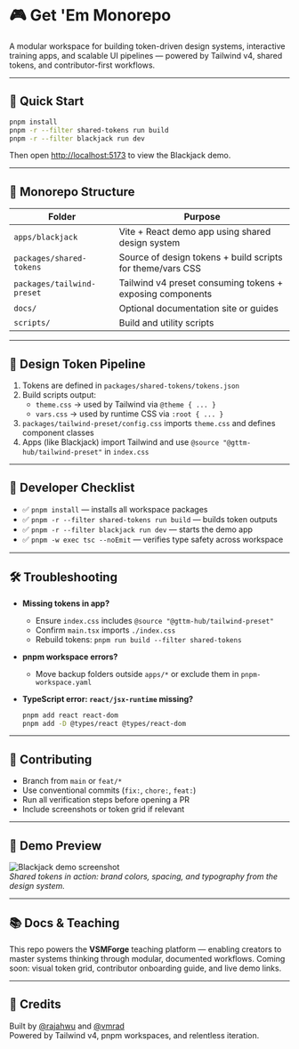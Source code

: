 # 🎮 Get 'Em Monorepo

A modular workspace for building token-driven design systems, interactive training apps, and scalable UI pipelines — powered by Tailwind v4, shared tokens, and contributor-first workflows.

---

## 🚀 Quick Start

```bash
pnpm install
pnpm -r --filter shared-tokens run build
pnpm -r --filter blackjack run dev
```

Then open [http://localhost:5173](http://localhost:5173) to view the Blackjack demo.

---

## 🧱 Monorepo Structure

| Folder                  | Purpose                                                  |
|------------------------|----------------------------------------------------------|
| `apps/blackjack`       | Vite + React demo app using shared design system         |
| `packages/shared-tokens` | Source of design tokens + build scripts for theme/vars CSS |
| `packages/tailwind-preset` | Tailwind v4 preset consuming tokens + exposing components |
| `docs/`                | Optional documentation site or guides                    |
| `scripts/`             | Build and utility scripts                                |

---

## 🎨 Design Token Pipeline

1. Tokens are defined in `packages/shared-tokens/tokens.json`
2. Build scripts output:
   - `theme.css` → used by Tailwind via `@theme { ... }`
   - `vars.css` → used by runtime CSS via `:root { ... }`
3. `packages/tailwind-preset/config.css` imports `theme.css` and defines component classes
4. Apps (like Blackjack) import Tailwind and use `@source "@gttm-hub/tailwind-preset"` in `index.css`

---

## 🧪 Developer Checklist

- ✅ `pnpm install` — installs all workspace packages
- ✅ `pnpm -r --filter shared-tokens run build` — builds token outputs
- ✅ `pnpm -r --filter blackjack run dev` — starts the demo app
- ✅ `pnpm -w exec tsc --noEmit` — verifies type safety across workspace

---

## 🛠️ Troubleshooting

- **Missing tokens in app?**
  - Ensure `index.css` includes `@source "@gttm-hub/tailwind-preset"`
  - Confirm `main.tsx` imports `./index.css`
  - Rebuild tokens: `pnpm run build --filter shared-tokens`

- **pnpm workspace errors?**
  - Move backup folders outside `apps/*` or exclude them in `pnpm-workspace.yaml`

- **TypeScript error: `react/jsx-runtime` missing?**
  ```bash
  pnpm add react react-dom
  pnpm add -D @types/react @types/react-dom
  ```

---

## 🤝 Contributing

- Branch from `main` or `feat/*`
- Use conventional commits (`fix:`, `chore:`, `feat:`)
- Run all verification steps before opening a PR
- Include screenshots or token grid if relevant

---

## 📸 Demo Preview

![Blackjack demo screenshot](docs/assets/blackjack-preview.png)  
_Shared tokens in action: brand colors, spacing, and typography from the design system._

---

## 📚 Docs & Teaching

This repo powers the **VSMForge** teaching platform — enabling creators to master systems thinking through modular, documented workflows. Coming soon: visual token grid, contributor onboarding guide, and live demo links.

---

## 🧠 Credits

Built by [@rajahwu](https://github.com/rajahwu) and [@vmrad](https://github.com/vmrad)  
Powered by Tailwind v4, pnpm workspaces, and relentless iteration.

